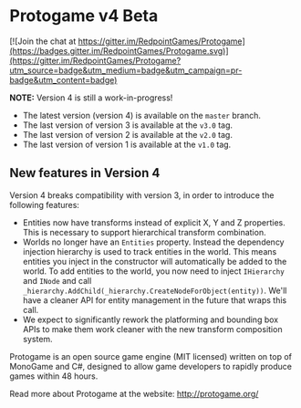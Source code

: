 Protogame v4 Beta
===================

[![Join the chat at https://gitter.im/RedpointGames/Protogame](https://badges.gitter.im/RedpointGames/Protogame.svg)](https://gitter.im/RedpointGames/Protogame?utm_source=badge&utm_medium=badge&utm_campaign=pr-badge&utm_content=badge)

**NOTE:** Version 4 is still a work-in-progress!

* The latest version (version 4) is available on the `master` branch.
* The last version of version 3 is available at the `v3.0` tag.
* The last version of version 2 is available at the `v2.0` tag.
* The last version of version 1 is available at the `v1.0` tag.

New features in Version 4
-----------------------------

Version 4 breaks compatibility with version 3, in order to introduce the following features:

 * Entities now have transforms instead of explicit X, Y and Z properties.  This is necessary to
   support hierarchical transform combination.
 * Worlds no longer have an `Entities` property.  Instead the dependency injection hierarchy is
   used to track entities in the world.  This means entities you inject in the constructor will
   automatically be added to the world.  To add entities to the world, you now need to inject
   `IHierarchy` and `INode` and call `_hierarchy.AddChild(_hierarchy.CreateNodeForObject(entity))`.
   We'll have a cleaner API for entity management in the future that wraps this call.
 * We expect to significantly rework the platforming and bounding box APIs to make them work cleaner
   with the new transform composition system.

Protogame is an open source game engine (MIT licensed) written on top of MonoGame and C#, designed to allow game developers to rapidly produce games within 48 hours.

Read more about Protogame at the website: http://protogame.org/
